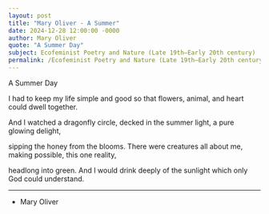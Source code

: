 ```yaml
---
layout: post
title: "Mary Oliver - A Summer"
date: 2024-12-28 12:00:00 -0000
author: Mary Oliver
quote: "A Summer Day"
subject: Ecofeminist Poetry and Nature (Late 19th–Early 20th century)
permalink: /Ecofeminist Poetry and Nature (Late 19th–Early 20th century)/Mary Oliver/Mary Oliver - A Summer
---
```


A Summer Day

I had to keep my life simple and good
so that flowers, animal, and heart
could dwell together.

And I watched a dragonfly circle,
decked in the summer light,
a pure glowing delight,

sipping the honey from the blooms.
There were creatures all about me,
making possible, this one reality,

headlong into green.
And I would drink deeply of the sunlight
which only God could understand.

---

- Mary Oliver
